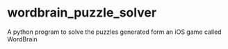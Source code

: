 # wordbrain_puzzle_solver
A python program to solve the puzzles generated form an iOS game called WordBrain
